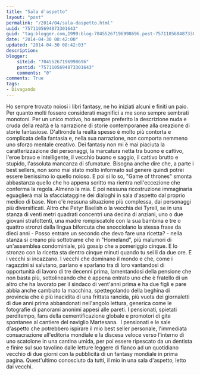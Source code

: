 ```yaml
---
title: "Sala d'aspetto"
layout: "post"
permalink: "/2014/04/sala-daspetto.html"
uuid: "7571105694873301643"
guid: "tag:blogger.com,1999:blog-70455267196998696.post-7571105694873301643"
date: "2014-04-30 08:42:00"
updated: "2014-04-30 08:42:03"
description: 
blogger:
    siteid: "70455267196998696"
    postid: "7571105694873301643"
    comments: "0"
comments: True
tags:
- Divagando
---
```

Ho sempre trovato noiosi i libri fantasy, ne ho iniziati alcuni e finiti
un paio. Per quanto molti fossero considerati magnifici a me sono sempre
sembrati monotoni. Per un unico motivo, ho sempre preferito la
descrizione nuda e cruda della realtà e la narrazione di storie
contemporanee alla creazione di storie fantasiose. D'altronde la realtà
spesso è molto più contorta e complicata della fantasia e, nella sua
narrazione, non comporta nemmeno uno sforzo mentale creativo. Dei
fantasy non mi è mai piaciuta la caratterizzazione dei personaggi, la
marcatura netta tra buono e cattivo, l'eroe bravo e intelligente, il
vecchio buono e saggio, il cattivo brutto e stupido, l'assoluta mancanza
di sfumature. Bisogna anche dire che, a parte i best sellers, non sono
mai stato molto informato sul genere quindi potrei essere benissimo io
quello noioso. E poi si lo so, "Game of thrones" smonta abbastanza
quello che ho appena scritto ma rientra nell'eccezione che conferma la
regola. Almeno la mia.
E poi nessuna ricostruzione immaginaria eguaglierà mai la sfacciataggine
dei dialoghi in sala d'aspetto dal proprio medico di base. Non c'è
nessuna situazione più complessa, dai personaggi più diversificati.
Altro che Petyr Baelish o la vecchia dei Tyrell, se in una stanza di
venti metri quadrati concentri una decina di anziani, uno o due giovani
strafottenti, una madre rompiscatole con la sua bambina e tre o quattro
stronzi dalla lingua biforcuta che snocciolano la stessa frase da dieci
anni - Posso entrare un secondo che devo fare una ricetta? - nella
stanza si creano più sottotrame che in "Homeland", più malumori di
un'assemblea condominiale, più gossip che a pomeriggio cinque. E lo
stronzo con la ricetta sta dentro cinque minuti quando tu sei li da due
ore. E i vecchi si incazzano.
I vecchi che dominano il mondo e che, come i ragazzini si salutano,
parlano e sparlano tra di loro vantandosi di opportunità di lavoro di
tre decenni prima, lamentandosi della pensione che non basta più,
sottolineando che è appena entrato uno che è fratello di un altro che ha
lavorato per il sindaco di vent'anni prima e ha due figli e pare abbia
anche cambiato la macchina, spettegolando della beghina di provincia che
è più inacidita di una frittata rancida, più vuota dei giornaletti di
due anni prima abbandonati nell'angolo lettura, generica come le
fotografie di panorami anonimi appesi alle pareti. I pensionati,
spietati perditempo, fans della cementificazione globale e promotori di
gite spontanee al cantiere del naviglio Martesana. 
I pensionati e le sale d'aspetto che potrebbero ispirare il mio best
seller personale, l'immediata consacrazione all'editoria mondiale e la
discesa veloce verso l'interno di uno scatolone in una cantina umida,
per poi essere ripescato da un dentista e finire sul suo tavolino dalle
letture leggere di fianco ad un quotidiano vecchio di due giorni con la
pubblicità di un fantasy mondiale in prima pagina. Quest'ultimo
conosciuto da tutti, il mio in una sala d'aspetto, letto dai vecchi.
